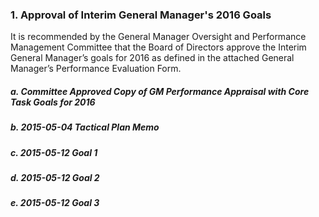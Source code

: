 ### 1. Approval of Interim General Manager's 2016 Goals

It is recommended by the General Manager Oversight and Performance Management Committee that the Board of Directors approve the Interim General Manager’s goals for 2016 as defined in the attached General Manager’s Performance Evaluation Form.

##### a. Committee Approved Copy of GM Performance Appraisal with Core Task Goals for 2016

##### b. 2015-05-04 Tactical Plan Memo

##### c. 2015-05-12 Goal 1

##### d. 2015-05-12 Goal 2

##### e. 2015-05-12 Goal 3